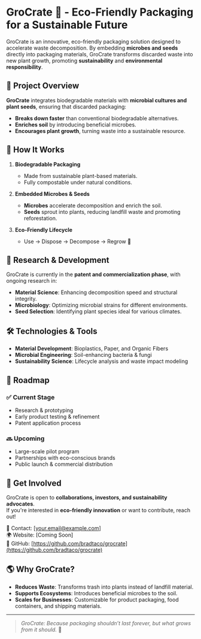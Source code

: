 # GroCrate 🌱 - Eco-Friendly Packaging for a Sustainable Future

GroCrate is an innovative, eco-friendly packaging solution designed to accelerate waste decomposition. By embedding **microbes and seeds** directly into packaging materials, GroCrate transforms discarded waste into new plant growth, promoting **sustainability** and **environmental responsibility**.

## 🚀 Project Overview
**GroCrate** integrates biodegradable materials with **microbial cultures and plant seeds**, ensuring that discarded packaging:
- **Breaks down faster** than conventional biodegradable alternatives.
- **Enriches soil** by introducing beneficial microbes.
- **Encourages plant growth**, turning waste into a sustainable resource.

## 🌿 How It Works
1. **Biodegradable Packaging**  
   - Made from sustainable plant-based materials.
   - Fully compostable under natural conditions.

2. **Embedded Microbes & Seeds**  
   - **Microbes** accelerate decomposition and enrich the soil.
   - **Seeds** sprout into plants, reducing landfill waste and promoting reforestation.

3. **Eco-Friendly Lifecycle**  
   - Use -> Dispose -> Decompose -> Regrow 🌱  

## 🔬 Research & Development
GroCrate is currently in the **patent and commercialization phase**, with ongoing research in:
- **Material Science**: Enhancing decomposition speed and structural integrity.
- **Microbiology**: Optimizing microbial strains for different environments.
- **Seed Selection**: Identifying plant species ideal for various climates.

## 🛠️ Technologies & Tools
- **Material Development**: Bioplastics, Paper, and Organic Fibers
- **Microbial Engineering**: Soil-enhancing bacteria & fungi
- **Sustainability Science**: Lifecycle analysis and waste impact modeling

## 📌 Roadmap
### ✅ Current Stage
- Research & prototyping
- Early product testing & refinement
- Patent application process

### 🔜 Upcoming
- Large-scale pilot program
- Partnerships with eco-conscious brands
- Public launch & commercial distribution

## 📢 Get Involved
GroCrate is open to **collaborations, investors, and sustainability advocates**.  
If you're interested in **eco-friendly innovation** or want to contribute, reach out!

📧 Contact: [your.email@example.com]  
🌍 Website: [Coming Soon]  
🐙 GitHub: [https://github.com/bradtaco/grocrate](https://github.com/bradtaco/grocrate)

## 🌎 Why GroCrate?
- **Reduces Waste**: Transforms trash into plants instead of landfill material.
- **Supports Ecosystems**: Introduces beneficial microbes to the soil.
- **Scales for Businesses**: Customizable for product packaging, food containers, and shipping materials.

---

> *GroCrate: Because packaging shouldn’t last forever, but what grows from it should.* 🌱

